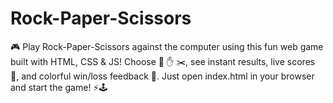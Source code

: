# Rock-Paper-Scissors
🎮 Play Rock-Paper-Scissors against the computer using this fun web game built with HTML, CSS &amp; JS! Choose 👊 ✋ ✂️, see instant results, live scores 🧮, and colorful win/loss feedback 🎯. Just open index.html in your browser and start the game! ⚡🕹️
